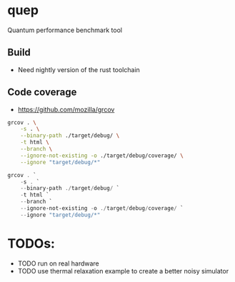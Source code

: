 # quep
Quantum performance benchmark tool

## Build
* Need nightly version of the rust toolchain

## Code coverage
* https://github.com/mozilla/grcov
```bash
grcov . \
    -s . \
    --binary-path ./target/debug/ \
    -t html \
    --branch \
    --ignore-not-existing -o ./target/debug/coverage/ \
    --ignore "target/debug/*"
```


```powershell
grcov . `
    -s . `
    --binary-path ./target/debug/ `
    -t html `
    --branch `
    --ignore-not-existing -o ./target/debug/coverage/ `
    --ignore "target/debug/*"
```

# TODOs:
* TODO run on real hardware
* TODO use thermal relaxation example to create a better noisy simulator
